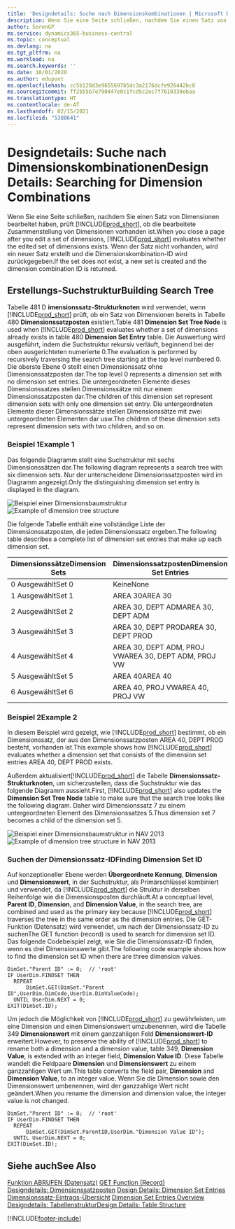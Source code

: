 ```yaml
---
title: 'Designdetails: Suche nach Dimensionskombinationen | Microsoft Docs'
description: Wenn Sie eine Seite schließen, nachdem Sie einen Satz von Dimensionen bearbeitet haben, prüft Business Central, ob die bearbeitete Zusammenstellung von Dimensionen vorhanden ist. Wenn der Satz nicht vorhanden, wird ein neuer Satz erstellt und die Dimensionskombination-ID wird zurückgegeben.
author: SorenGP
ms.service: dynamics365-business-central
ms.topic: conceptual
ms.devlang: na
ms.tgt_pltfrm: na
ms.workload: na
ms.search.keywords: ''
ms.date: 10/01/2020
ms.author: edupont
ms.openlocfilehash: cc5b128d3e9655697b5dc3a2176dcfe926442bc8
ms.sourcegitcommit: ff2b55b7e790447e0c1fcd5c2ec7f7610338ebaa
ms.translationtype: HT
ms.contentlocale: de-AT
ms.lasthandoff: 02/15/2021
ms.locfileid: "5388641"
---
```

# <a name="design-details-searching-for-dimension-combinations"></a><span data-ttu-id="cee43-104">Designdetails: Suche nach Dimensionskombinationen</span><span class="sxs-lookup"><span data-stu-id="cee43-104">Design Details: Searching for Dimension Combinations</span></span>
<span data-ttu-id="cee43-105">Wenn Sie eine Seite schließen, nachdem Sie einen Satz von Dimensionen bearbeitet haben, prüft [!INCLUDE[prod_short](includes/prod_short.md)], ob die bearbeitete Zusammenstellung von Dimensionen vorhanden ist.</span><span class="sxs-lookup"><span data-stu-id="cee43-105">When you close a page after you edit a set of dimensions, [!INCLUDE[prod_short](includes/prod_short.md)] evaluates whether the edited set of dimensions exists.</span></span> <span data-ttu-id="cee43-106">Wenn der Satz nicht vorhanden, wird ein neuer Satz erstellt und die Dimensionskombination-ID wird zurückgegeben.</span><span class="sxs-lookup"><span data-stu-id="cee43-106">If the set does not exist, a new set is created and the dimension combination ID is returned.</span></span>  

## <a name="building-search-tree"></a><span data-ttu-id="cee43-107">Erstellungs-Suchstruktur</span><span class="sxs-lookup"><span data-stu-id="cee43-107">Building Search Tree</span></span>  
 <span data-ttu-id="cee43-108">Tabelle 481 D **imensionssatz-Strukturknoten** wird verwendet, wenn [!INCLUDE[prod_short](includes/prod_short.md)] prüft, ob ein Satz von Dimensionen bereits in Tabelle 480 **Dimensionssatzposten** existiert.</span><span class="sxs-lookup"><span data-stu-id="cee43-108">Table 481 **Dimension Set Tree Node** is used when [!INCLUDE[prod_short](includes/prod_short.md)] evaluates whether a set of dimensions already exists in table 480 **Dimension Set Entry** table.</span></span> <span data-ttu-id="cee43-109">Die Auswertung wird ausgeführt, indem die Suchstruktur rekursiv verläuft, beginnend bei der oben ausgerichteten numerierte 0.</span><span class="sxs-lookup"><span data-stu-id="cee43-109">The evaluation is performed by recursively traversing the search tree starting at the top level numbered 0.</span></span> <span data-ttu-id="cee43-110">Die oberste Ebene 0 stellt einen Dimensionssatz ohne Dimensionssatzposten dar.</span><span class="sxs-lookup"><span data-stu-id="cee43-110">The top level 0 represents a dimension set with no dimension set entries.</span></span> <span data-ttu-id="cee43-111">Die untergeordneten Elemente dieses Dimensionssatzes stellen Dimensionssätze mit nur einem Dimensionssatzposten dar.</span><span class="sxs-lookup"><span data-stu-id="cee43-111">The children of this dimension set represent dimension sets with only one dimension set entry.</span></span> <span data-ttu-id="cee43-112">Die untergeordneten Elemente dieser Dimensionssätze stellen Dimensionssätze mit zwei untergeordneten Elementen dar usw.</span><span class="sxs-lookup"><span data-stu-id="cee43-112">The children of these dimension sets represent dimension sets with two children, and so on.</span></span>  

### <a name="example-1"></a><span data-ttu-id="cee43-113">Beispiel 1</span><span class="sxs-lookup"><span data-stu-id="cee43-113">Example 1</span></span>  
 <span data-ttu-id="cee43-114">Das folgende Diagramm stellt eine Suchstruktur mit sechs Dimensionssätzen dar.</span><span class="sxs-lookup"><span data-stu-id="cee43-114">The following diagram represents a search tree with six dimension sets.</span></span> <span data-ttu-id="cee43-115">Nur der unterscheidene Dimensionssatzposten wird im Diagramm angezeigt.</span><span class="sxs-lookup"><span data-stu-id="cee43-115">Only the distinguishing dimension set entry is displayed in the diagram.</span></span>  

 <span data-ttu-id="cee43-116">![Beispiel einer Dimensionsbaumstruktur](media/nav2013_dimension_tree.png "Beispiel einer Dimensionsbaumstruktur")</span><span class="sxs-lookup"><span data-stu-id="cee43-116">![Example of dimension tree structure](media/nav2013_dimension_tree.png "Example of dimension tree structure")</span></span>  

 <span data-ttu-id="cee43-117">Die folgende Tabelle enthält eine vollständige Liste der Dimensionssatzposten, die jeden Dimensionssatz ergeben.</span><span class="sxs-lookup"><span data-stu-id="cee43-117">The following table describes a complete list of dimension set entries that make up each dimension set.</span></span>  

|<span data-ttu-id="cee43-118">Dimensionssätze</span><span class="sxs-lookup"><span data-stu-id="cee43-118">Dimension Sets</span></span>|<span data-ttu-id="cee43-119">Dimensionssatzposten</span><span class="sxs-lookup"><span data-stu-id="cee43-119">Dimension Set Entries</span></span>|  
|--------------------|---------------------------|  
|<span data-ttu-id="cee43-120">0 Ausgewählt</span><span class="sxs-lookup"><span data-stu-id="cee43-120">Set 0</span></span>|<span data-ttu-id="cee43-121">Keine</span><span class="sxs-lookup"><span data-stu-id="cee43-121">None</span></span>|  
|<span data-ttu-id="cee43-122">1 Ausgewählt</span><span class="sxs-lookup"><span data-stu-id="cee43-122">Set 1</span></span>|<span data-ttu-id="cee43-123">AREA 30</span><span class="sxs-lookup"><span data-stu-id="cee43-123">AREA 30</span></span>|  
|<span data-ttu-id="cee43-124">2 Ausgewählt</span><span class="sxs-lookup"><span data-stu-id="cee43-124">Set 2</span></span>|<span data-ttu-id="cee43-125">AREA 30, DEPT ADM</span><span class="sxs-lookup"><span data-stu-id="cee43-125">AREA 30, DEPT ADM</span></span>|  
|<span data-ttu-id="cee43-126">3 Ausgewählt</span><span class="sxs-lookup"><span data-stu-id="cee43-126">Set 3</span></span>|<span data-ttu-id="cee43-127">AREA 30, DEPT PROD</span><span class="sxs-lookup"><span data-stu-id="cee43-127">AREA 30, DEPT PROD</span></span>|  
|<span data-ttu-id="cee43-128">4 Ausgewählt</span><span class="sxs-lookup"><span data-stu-id="cee43-128">Set 4</span></span>|<span data-ttu-id="cee43-129">AREA 30, DEPT ADM, PROJ VW</span><span class="sxs-lookup"><span data-stu-id="cee43-129">AREA 30, DEPT ADM, PROJ VW</span></span>|  
|<span data-ttu-id="cee43-130">5 Ausgewählt</span><span class="sxs-lookup"><span data-stu-id="cee43-130">Set 5</span></span>|<span data-ttu-id="cee43-131">AREA 40</span><span class="sxs-lookup"><span data-stu-id="cee43-131">AREA 40</span></span>|  
|<span data-ttu-id="cee43-132">6 Ausgewählt</span><span class="sxs-lookup"><span data-stu-id="cee43-132">Set 6</span></span>|<span data-ttu-id="cee43-133">AREA 40, PROJ VW</span><span class="sxs-lookup"><span data-stu-id="cee43-133">AREA 40, PROJ VW</span></span>|  

### <a name="example-2"></a><span data-ttu-id="cee43-134">Beispiel 2</span><span class="sxs-lookup"><span data-stu-id="cee43-134">Example 2</span></span>  
 <span data-ttu-id="cee43-135">In diesem Beispiel wird gezeigt, wie [!INCLUDE[prod_short](includes/prod_short.md)] bestimmt, ob ein Dimensionssatz, der aus den Dimensionssatzposten AREA 40, DEPT PROD besteht, vorhanden ist.</span><span class="sxs-lookup"><span data-stu-id="cee43-135">This example shows how [!INCLUDE[prod_short](includes/prod_short.md)] evaluates whether a dimension set that consists of the dimension set entries AREA 40, DEPT PROD exists.</span></span>  

 <span data-ttu-id="cee43-136">Außerdem aktualisiert[!INCLUDE[prod_short](includes/prod_short.md)] die Tabelle **Dimensionssatz-Strukturknoten**, um sicherzustellen, dass die Suchstruktur wie das folgende Diagramm aussieht.</span><span class="sxs-lookup"><span data-stu-id="cee43-136">First, [!INCLUDE[prod_short](includes/prod_short.md)] also updates the **Dimension Set Tree Node** table to make sure that the search tree looks like the following diagram.</span></span> <span data-ttu-id="cee43-137">Daher wird Dimensionssatz 7 zu einem untergeordneten Element des Dimensionssatzes 5.</span><span class="sxs-lookup"><span data-stu-id="cee43-137">Thus dimension set 7 becomes a child of the dimension set 5.</span></span>  

 <span data-ttu-id="cee43-138">![Beispiel einer Dimensionsbaumstruktur in NAV 2013](media/nav2013_dimension_tree_example2.png "Beispiel einer Dimensionsbaumstruktur in NAV 2013")</span><span class="sxs-lookup"><span data-stu-id="cee43-138">![Example of dimension tree structure in NAV 2013](media/nav2013_dimension_tree_example2.png "Example of dimension tree structure in NAV 2013")</span></span>  

### <a name="finding-dimension-set-id"></a><span data-ttu-id="cee43-139">Suchen der Dimensionssatz-ID</span><span class="sxs-lookup"><span data-stu-id="cee43-139">Finding Dimension Set ID</span></span>  
 <span data-ttu-id="cee43-140">Auf konzeptioneller Ebene werden **Übergeordnete Kennung**, **Dimension** und **Dimensionswert**, in der Suchstruktur, als Primärschlüssel kombiniert und verwendet, da [!INCLUDE[prod_short](includes/prod_short.md)] die Struktur in derselben Reihenfolge wie die Dimensionsposten durchläuft.</span><span class="sxs-lookup"><span data-stu-id="cee43-140">At a conceptual level, **Parent ID**, **Dimension**, and **Dimension Value**, in the search tree, are combined and used as the primary key because [!INCLUDE[prod_short](includes/prod_short.md)] traverses the tree in the same order as the dimension entries.</span></span> <span data-ttu-id="cee43-141">Die GET-Funktion (Datensatz) wird verwendet, um nach der Dimensionssatz-ID zu suchen</span><span class="sxs-lookup"><span data-stu-id="cee43-141">The GET function (record) is used to search for dimension set ID.</span></span> <span data-ttu-id="cee43-142">Das folgende Codebeispiel zeigt, wie Sie die Dimensionssatz-ID finden, wenn es drei Dimensionswerte gibt.</span><span class="sxs-lookup"><span data-stu-id="cee43-142">The following code example shows how to find the dimension set ID when there are three dimension values.</span></span>  

```  
DimSet."Parent ID" := 0;  // 'root'  
IF UserDim.FINDSET THEN  
  REPEAT  
      DimSet.GET(DimSet."Parent ID",UserDim.DimCode,UserDim.DimValueCode);  
  UNTIL UserDim.NEXT = 0;  
EXIT(DimSet.ID);  

```  

<span data-ttu-id="cee43-143">Um jedoch die Möglichkeit von [!INCLUDE[prod_short](includes/prod_short.md)] zu gewährleisten, um eine Dimension und einen Dimensionswert umzubenennen, wird die Tabelle 349 **Dimensionswert** mit einem ganzzahligen Feld **Dimensionswert-ID** erweitert.</span><span class="sxs-lookup"><span data-stu-id="cee43-143">However, to preserve the ability of [!INCLUDE[prod_short](includes/prod_short.md)] to rename both a dimension and a dimension value, table 349, **Dimension Value**, is extended with an integer field, **Dimension Value ID**.</span></span> <span data-ttu-id="cee43-144">Diese Tabelle wandelt die Feldpaare **Dimension** und **Dimensionswert** zu einem ganzzahligen Wert um.</span><span class="sxs-lookup"><span data-stu-id="cee43-144">This table converts the field pair, **Dimension** and **Dimension Value**, to an integer value.</span></span> <span data-ttu-id="cee43-145">Wenn Sie die Dimension sowie den Dimensionswert umbenennen, wird der ganzzahlige Wert nicht geändert.</span><span class="sxs-lookup"><span data-stu-id="cee43-145">When you rename the dimension and dimension value, the integer value is not changed.</span></span>  

```  
DimSet."Parent ID" := 0;  // 'root'  
IF UserDim.FINDSET THEN  
  REPEAT  
      DimSet.GET(DimSet.ParentID,UserDim."Dimension Value ID");  
  UNTIL UserDim.NEXT = 0;  
EXIT(DimSet.ID);  

```  

## <a name="see-also"></a><span data-ttu-id="cee43-146">Siehe auch</span><span class="sxs-lookup"><span data-stu-id="cee43-146">See Also</span></span>  
 <span data-ttu-id="cee43-147">[Funktion ABRUFEN (Datensatz)](/dynamics-nav/GET-Function--Record-)  </span><span class="sxs-lookup"><span data-stu-id="cee43-147">[GET Function (Record)](/dynamics-nav/GET-Function--Record-)  </span></span>  
 <span data-ttu-id="cee43-148">[Designdetails: Dimensionssatzposten](design-details-dimension-set-entries.md) </span><span class="sxs-lookup"><span data-stu-id="cee43-148">[Design Details: Dimension Set Entries](design-details-dimension-set-entries.md) </span></span>  
 <span data-ttu-id="cee43-149">[Dimensionssatz-Eintrags-Übersicht](design-details-dimension-set-entries-overview.md) </span><span class="sxs-lookup"><span data-stu-id="cee43-149">[Dimension Set Entries Overview](design-details-dimension-set-entries-overview.md) </span></span>  
 [<span data-ttu-id="cee43-150">Designdetails: Tabellenstruktur</span><span class="sxs-lookup"><span data-stu-id="cee43-150">Design Details: Table Structure</span></span>](design-details-table-structure.md)   
 


[!INCLUDE[footer-include](includes/footer-banner.md)]